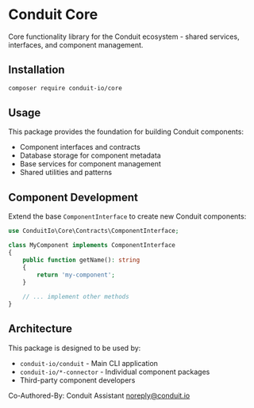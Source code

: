 # Conduit Core

Core functionality library for the Conduit ecosystem - shared services, interfaces, and component management.

## Installation

```bash
composer require conduit-io/core
```

## Usage

This package provides the foundation for building Conduit components:

- Component interfaces and contracts
- Database storage for component metadata  
- Base services for component management
- Shared utilities and patterns

## Component Development

Extend the base `ComponentInterface` to create new Conduit components:

```php
use ConduitIo\Core\Contracts\ComponentInterface;

class MyComponent implements ComponentInterface
{
    public function getName(): string
    {
        return 'my-component';
    }
    
    // ... implement other methods
}
```

## Architecture

This package is designed to be used by:
- `conduit-io/conduit` - Main CLI application
- `conduit-io/*-connector` - Individual component packages
- Third-party component developers

Co-Authored-By: Conduit Assistant <noreply@conduit.io>
